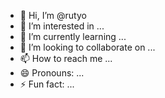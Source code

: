 - 👋 Hi, I’m @rutyo
- 👀 I’m interested in ...
- 🌱 I’m currently learning ...
- 💞️ I’m looking to collaborate on ...
- 📫 How to reach me ...
- 😄 Pronouns: ...
- ⚡ Fun fact: ...

<!---
rutyo/rutyo is a ✨ special ✨ repository because its `README.md` (this file) appears on your GitHub profile.
You can click the Preview link to take a look at your changes.
--->
